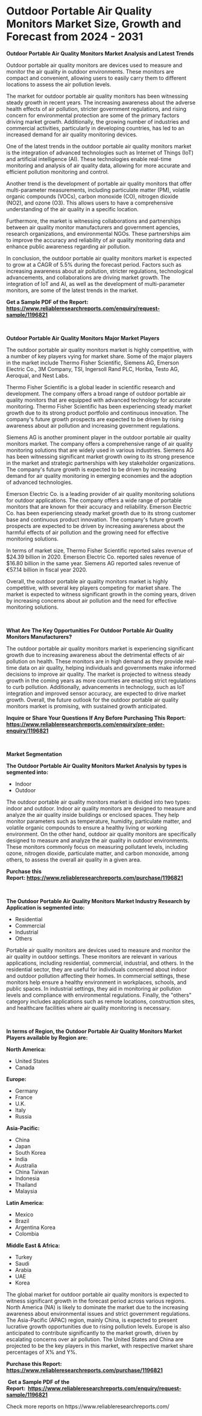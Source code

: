 <p><h1>Outdoor Portable Air Quality Monitors Market Size, Growth and Forecast from 2024 - 2031</h1></p><p><strong>Outdoor Portable Air Quality Monitors Market Analysis and Latest Trends</strong></p>
<p><p>Outdoor portable air quality monitors are devices used to measure and monitor the air quality in outdoor environments. These monitors are compact and convenient, allowing users to easily carry them to different locations to assess the air pollution levels.</p><p>The market for outdoor portable air quality monitors has been witnessing steady growth in recent years. The increasing awareness about the adverse health effects of air pollution, stricter government regulations, and rising concern for environmental protection are some of the primary factors driving market growth. Additionally, the growing number of industries and commercial activities, particularly in developing countries, has led to an increased demand for air quality monitoring devices.</p><p>One of the latest trends in the outdoor portable air quality monitors market is the integration of advanced technologies such as Internet of Things (IoT) and artificial intelligence (AI). These technologies enable real-time monitoring and analysis of air quality data, allowing for more accurate and efficient pollution monitoring and control.</p><p>Another trend is the development of portable air quality monitors that offer multi-parameter measurements, including particulate matter (PM), volatile organic compounds (VOCs), carbon monoxide (CO), nitrogen dioxide (NO2), and ozone (O3). This allows users to have a comprehensive understanding of the air quality in a specific location.</p><p>Furthermore, the market is witnessing collaborations and partnerships between air quality monitor manufacturers and government agencies, research organizations, and environmental NGOs. These partnerships aim to improve the accuracy and reliability of air quality monitoring data and enhance public awareness regarding air pollution.</p><p>In conclusion, the outdoor portable air quality monitors market is expected to grow at a CAGR of 5.5% during the forecast period. Factors such as increasing awareness about air pollution, stricter regulations, technological advancements, and collaborations are driving market growth. The integration of IoT and AI, as well as the development of multi-parameter monitors, are some of the latest trends in the market.</p></p>
<p><strong>Get a Sample PDF of the Report:&nbsp; <a href="https://www.reliableresearchreports.com/enquiry/request-sample/1196821">https://www.reliableresearchreports.com/enquiry/request-sample/1196821</a></strong></p>
<p>&nbsp;</p>
<p><strong>Outdoor Portable Air Quality Monitors Major Market Players</strong></p>
<p><p>The outdoor portable air quality monitors market is highly competitive, with a number of key players vying for market share. Some of the major players in the market include Thermo Fisher Scientific, Siemens AG, Emerson Electric Co., 3M Company, TSI, Ingersoll Rand PLC, Horiba, Testo AG, Aeroqual, and Nest Labs.</p><p>Thermo Fisher Scientific is a global leader in scientific research and development. The company offers a broad range of outdoor portable air quality monitors that are equipped with advanced technology for accurate monitoring. Thermo Fisher Scientific has been experiencing steady market growth due to its strong product portfolio and continuous innovation. The company's future growth prospects are expected to be driven by rising awareness about air pollution and increasing government regulations.</p><p>Siemens AG is another prominent player in the outdoor portable air quality monitors market. The company offers a comprehensive range of air quality monitoring solutions that are widely used in various industries. Siemens AG has been witnessing significant market growth owing to its strong presence in the market and strategic partnerships with key stakeholder organizations. The company's future growth is expected to be driven by increasing demand for air quality monitoring in emerging economies and the adoption of advanced technologies.</p><p>Emerson Electric Co. is a leading provider of air quality monitoring solutions for outdoor applications. The company offers a wide range of portable monitors that are known for their accuracy and reliability. Emerson Electric Co. has been experiencing steady market growth due to its strong customer base and continuous product innovation. The company's future growth prospects are expected to be driven by increasing awareness about the harmful effects of air pollution and the growing need for effective monitoring solutions.</p><p>In terms of market size, Thermo Fisher Scientific reported sales revenue of $24.39 billion in 2020. Emerson Electric Co. reported sales revenue of $16.80 billion in the same year. Siemens AG reported sales revenue of €57.14 billion in fiscal year 2020.</p><p>Overall, the outdoor portable air quality monitors market is highly competitive, with several key players competing for market share. The market is expected to witness significant growth in the coming years, driven by increasing concerns about air pollution and the need for effective monitoring solutions.</p></p>
<p>&nbsp;</p>
<p><strong>What Are The Key Opportunities For Outdoor Portable Air Quality Monitors Manufacturers?</strong></p>
<p><p>The outdoor portable air quality monitors market is experiencing significant growth due to increasing awareness about the detrimental effects of air pollution on health. These monitors are in high demand as they provide real-time data on air quality, helping individuals and governments make informed decisions to improve air quality. The market is projected to witness steady growth in the coming years as more countries are enacting strict regulations to curb pollution. Additionally, advancements in technology, such as IoT integration and improved sensor accuracy, are expected to drive market growth. Overall, the future outlook for the outdoor portable air quality monitors market is promising, with sustained growth anticipated.</p></p>
<p><strong>Inquire or Share Your Questions If Any Before Purchasing This Report: <a href="https://www.reliableresearchreports.com/enquiry/pre-order-enquiry/1196821">https://www.reliableresearchreports.com/enquiry/pre-order-enquiry/1196821</a></strong></p>
<p>&nbsp;</p>
<p><strong>Market Segmentation</strong></p>
<p><strong>The Outdoor Portable Air Quality Monitors Market Analysis by types is segmented into:</strong></p>
<p><ul><li>Indoor</li><li>Outdoor</li></ul></p>
<p><p>The outdoor portable air quality monitors market is divided into two types: indoor and outdoor. Indoor air quality monitors are designed to measure and analyze the air quality inside buildings or enclosed spaces. They help monitor parameters such as temperature, humidity, particulate matter, and volatile organic compounds to ensure a healthy living or working environment. On the other hand, outdoor air quality monitors are specifically designed to measure and analyze the air quality in outdoor environments. These monitors commonly focus on measuring pollutant levels, including ozone, nitrogen dioxide, particulate matter, and carbon monoxide, among others, to assess the overall air quality in a given area.</p></p>
<p><strong>Purchase this Report:&nbsp;<a href="https://www.reliableresearchreports.com/purchase/1196821">https://www.reliableresearchreports.com/purchase/1196821</a></strong></p>
<p>&nbsp;</p>
<p><strong>The Outdoor Portable Air Quality Monitors Market Industry Research by Application is segmented into:</strong></p>
<p><ul><li>Residential</li><li>Commercial</li><li>Industrial</li><li>Others</li></ul></p>
<p><p>Portable air quality monitors are devices used to measure and monitor the air quality in outdoor settings. These monitors are relevant in various applications, including residential, commercial, industrial, and others. In the residential sector, they are useful for individuals concerned about indoor and outdoor pollution affecting their homes. In commercial settings, these monitors help ensure a healthy environment in workplaces, schools, and public spaces. In industrial settings, they aid in monitoring air pollution levels and compliance with environmental regulations. Finally, the "others" category includes applications such as remote locations, construction sites, and healthcare facilities where air quality monitoring is necessary.</p></p>
<p>&nbsp;</p>
<p><strong>In terms of Region, the Outdoor Portable Air Quality Monitors Market Players available by Region are:</strong></p>
<p>
    <p> <strong> North America: </strong>
        <ul>
            <li>United States</li>
            <li>Canada</li>
        </ul>
        </p> 
    <p> <strong> Europe: </strong>
        <ul>
            <li>Germany</li>
            <li>France</li>
            <li>U.K.</li>
            <li>Italy</li>
            <li>Russia</li>
        </ul>
        </p> 
    <p> <strong> Asia-Pacific: </strong>
        <ul>
            <li>China</li>
            <li>Japan</li>
            <li>South Korea</li>
            <li>India</li>
            <li>Australia</li>
            <li>China Taiwan</li>
            <li>Indonesia</li>
            <li>Thailand</li>
            <li>Malaysia</li>
        </ul>
        </p> 
    <p> <strong> Latin America: </strong>
        <ul>
            <li>Mexico</li>
            <li>Brazil</li>
            <li>Argentina Korea</li>
            <li>Colombia</li>
        </ul>
        </p> 
    <p> <strong> Middle East & Africa: </strong>
        <ul>
            <li>Turkey</li>
            <li>Saudi</li>
            <li>Arabia</li>
            <li>UAE</li>
            <li>Korea</li>
        </ul>
    </p>
    </p>
<p><p>The global market for outdoor portable air quality monitors is expected to witness significant growth in the forecast period across various regions. North America (NA) is likely to dominate the market due to the increasing awareness about environmental issues and strict government regulations. The Asia-Pacific (APAC) region, mainly China, is expected to present lucrative growth opportunities due to rising pollution levels. Europe is also anticipated to contribute significantly to the market growth, driven by escalating concerns over air pollution. The United States and China are projected to be the key players in this market, with respective market share percentages of X% and Y%.</p></p>
<p><strong>Purchase this Report: <a href="https://www.reliableresearchreports.com/purchase/1196821">https://www.reliableresearchreports.com/purchase/1196821</a></strong></p>
<p>&nbsp;<strong>Get a Sample PDF of the Report:&nbsp;&nbsp;<a href="https://www.reliableresearchreports.com/enquiry/request-sample/1196821">https://www.reliableresearchreports.com/enquiry/request-sample/1196821</a></strong></p>
<p><strong></strong></p>
<p>Check more reports on https://www.reliableresearchreports.com/</p>
